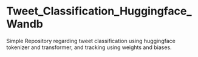 # Tweet_Classification_Huggingface_Wandb
Simple Repository regarding tweet classification using huggingface tokenizer and transformer, and tracking using weights and biases.
